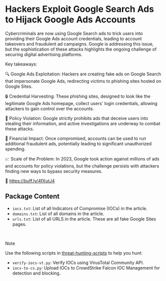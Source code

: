 # Hackers Exploit Google Search Ads to Hijack Google Ads Accounts

Cybercriminals are now using Google Search ads to trick users into providing their Google Ads account credentials, leading to account takeovers and fraudulent ad campaigns. Google is addressing this issue, but the sophistication of these attacks highlights the ongoing challenge of securing digital advertising platforms.

Key takeaways:

🔍 Google Ads Exploitation: Hackers are creating fake ads on Google Search that impersonate Google Ads, redirecting victims to phishing sites hosted on Google Sites.

🔒 Credential Harvesting: These phishing sites, designed to look like the legitimate Google Ads homepage, collect users' login credentials, allowing attackers to gain control over the accounts.

🚫 Policy Violation: Google strictly prohibits ads that deceive users into stealing their information, and active investigations are underway to combat these attacks.

💸 Financial Impact: Once compromised, accounts can be used to run additional fraudulent ads, potentially leading to significant unauthorized spending.

📈 Scale of the Problem: In 2023, Google took action against millions of ads and accounts for policy violations, but the challenge persists with attackers finding new ways to bypass security measures.

🔗 https://buff.ly/4fXutJ4 

## Package Content

- `iocs.txt`: List of all Indicators of Compromise (IOCs) in the article.
- `domains.txt`: List of all domains in the article.
- `urls.txt`: List of all URLS in the article. These are all fake Google Sites pages.

<br>

> [!NOTE]
> Use the following scripts in [threat-hunting-scripts](../../threat-hunting-scripts/) to help you hunt:
>
> - `verify-iocs-vt.py`: Verify IOCs using VirusTotal Community API.
> - `iocs-to-cs.py`: Upload IOCs to CrowdStrike Falcon IOC Management for detection and blocking.
